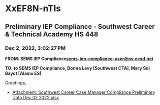 # XxEF8N-nTIs
## Preliminary IEP Compliance - Southwest Career & Technical Academy HS 448
### Dec 2, 2022, 3:02:27 PM
**FROM: SEMS IEP Compliance<sems-iep-compliance-user@nv.ccsd.net>**

**TO: to SEMS IEP Compliance, Donna Levy [Southwest CTA], Mary Sol Bayot [Alamo ES]**


Greetings, 





* [Attachment: Southwest Career Case Manager Compliance Preliminary Data Dec 02 2022.xlsx](XxEF8N-nTIs-attachment-1.xlsx)
